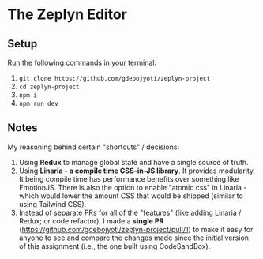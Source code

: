 # The Zeplyn Editor

## Setup
Run the following commands in your terminal:
1. `git clone https://github.com/gdebojyoti/zeplyn-project`
2. `cd zeplyn-project`
3. `npm i`
4. `npm run dev`

## Notes
My reasoning behind certain "shortcuts" / decisions:
1. Using **Redux** to manage global state and have a single source of truth.
2. Using **Linaria - a compile time CSS-in-JS library**. It provides modularity. It being compile time has performance benefits over something like EmotionJS. There is also the option to enable "atomic css" in Linaria - which would lower the amount CSS that would be shipped (similar to using Tailwind CSS).
3. Instead of separate PRs for all of the "features" (like adding Linaria / Redux; or code refactor), I made a **single PR** (https://github.com/gdebojyoti/zeplyn-project/pull/1) to make it easy for anyone to see and compare the changes made since the initial version of this assignment (i.e., the one built using CodeSandBox).